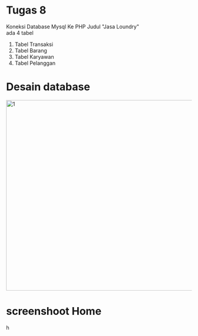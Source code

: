 # Tugas 8

Koneksi Database Mysql Ke PHP
Judul "Jasa Loundry"
<br>
ada 4 tabel <br>
1. Tabel Transaksi <br>
2. Tabel Barang <br>
3. Tabel Karyawan <br>
4. Tabel Pelanggan <br>
            
# Desain database

<img width="517" alt="1" src="https://user-images.githubusercontent.com/81343412/119429300-c8d2ab80-bd38-11eb-8918-c749a970867b.PNG">
            
# screenshoot Home

h
